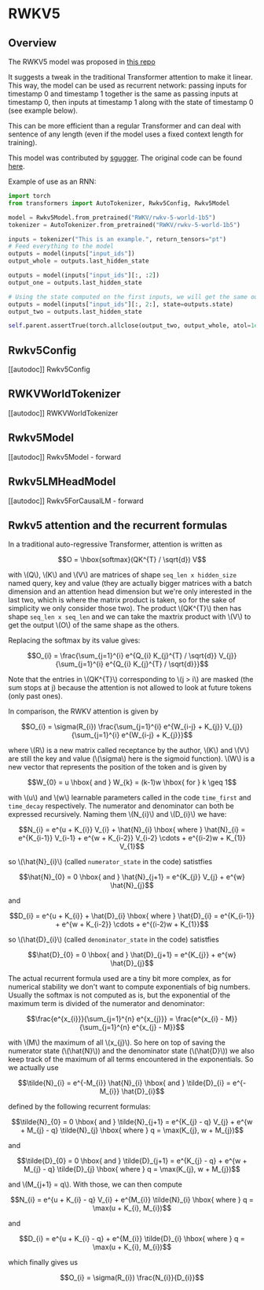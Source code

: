 <!--Copyright 2023 The HuggingFace Team. All rights reserved.

Licensed under the Apache License, Version 2.0 (the "License"); you may not use this file except in compliance with
the License. You may obtain a copy of the License at

http://www.apache.org/licenses/LICENSE-2.0

Unless required by applicable law or agreed to in writing, software distributed under the License is distributed on
an "AS IS" BASIS, WITHOUT WARRANTIES OR CONDITIONS OF ANY KIND, either express or implied. See the License for the
specific language governing permissions and limitations under the License.

⚠️ Note that this file is in Markdown but contain specific syntax for our doc-builder (similar to MDX) that may not be
rendered properly in your Markdown viewer.

-->

# RWKV5

## Overview

The RWKV5 model was proposed in [this repo](https://github.com/BlinkDL/RWKV-LM)

It suggests a tweak in the traditional Transformer attention to make it linear. This way, the model can be used as recurrent network: passing inputs for timestamp 0 and timestamp 1 together is the same as passing inputs at timestamp 0, then inputs at timestamp 1 along with the state of timestamp 0 (see example below).

This can be more efficient than a regular Transformer and can deal with sentence of any length (even if the model uses a fixed context length for training).

This model was contributed by [sgugger](https://huggingface.co/sgugger).
The original code can be found [here](https://github.com/BlinkDL/RWKV-LM).

Example of use as an RNN:

```py
import torch
from transformers import AutoTokenizer, Rwkv5Config, Rwkv5Model

model = Rwkv5Model.from_pretrained("RWKV/rwkv-5-world-1b5")
tokenizer = AutoTokenizer.from_pretrained("RWKV/rwkv-5-world-1b5")

inputs = tokenizer("This is an example.", return_tensors="pt")
# Feed everything to the model
outputs = model(inputs["input_ids"])
output_whole = outputs.last_hidden_state

outputs = model(inputs["input_ids"][:, :2])
output_one = outputs.last_hidden_state

# Using the state computed on the first inputs, we will get the same output
outputs = model(inputs["input_ids"][:, 2:], state=outputs.state)
output_two = outputs.last_hidden_state

self.parent.assertTrue(torch.allclose(output_two, output_whole, atol=1e-5))
```


## Rwkv5Config

[[autodoc]] Rwkv5Config

## RWKVWorldTokenizer

[[autodoc]] RWKVWorldTokenizer

## Rwkv5Model

[[autodoc]] Rwkv5Model
    - forward

## Rwkv5LMHeadModel

[[autodoc]] Rwkv5ForCausalLM
    - forward

## Rwkv5 attention and the recurrent formulas

In a traditional auto-regressive Transformer, attention is written as

$$O = \hbox{softmax}(QK^{T} / \sqrt{d}) V$$

with \\(Q\\), \\(K\\) and \\(V\\) are matrices of shape `seq_len x hidden_size` named query, key and value (they are actually bigger matrices with a batch dimension and an attention head dimension but we're only interested in the last two, which is where the matrix product is taken, so for the sake of simplicity we only consider those two). The product \\(QK^{T}\\) then has shape `seq_len x seq_len` and we can take the maxtrix product with \\(V\\) to get the output \\(O\\) of the same shape as the others.  

Replacing the softmax by its value gives:

$$O_{i} = \frac{\sum_{j=1}^{i} e^{Q_{i} K_{j}^{T} / \sqrt{d}} V_{j}}{\sum_{j=1}^{i} e^{Q_{i} K_{j}^{T} / \sqrt{d}}}$$

Note that the entries in \\(QK^{T}\\) corresponding to \\(j > i\\) are masked (the sum stops at j) because the attention is not allowed to look at future tokens (only past ones).

In comparison, the RWKV attention is given by

$$O_{i} = \sigma(R_{i}) \frac{\sum_{j=1}^{i} e^{W_{i-j} + K_{j}} V_{j}}{\sum_{j=1}^{i} e^{W_{i-j} + K_{j}}}$$

where \\(R\\) is a new matrix called receptance by the author, \\(K\\) and \\(V\\) are still the key and value (\\(\sigma\\) here is the sigmoid function). \\(W\\) is a new vector that represents the position of the token and is given by

$$W_{0} = u \hbox{  and  } W_{k} = (k-1)w \hbox{ for } k \geq 1$$

with \\(u\\) and \\(w\\) learnable parameters called in the code `time_first` and `time_decay` respectively. The numerator and denominator can both be expressed recursively. Naming them \\(N_{i}\\) and \\(D_{i}\\) we have:

$$N_{i} = e^{u + K_{i}} V_{i} + \hat{N}_{i} \hbox{  where  } \hat{N}_{i} = e^{K_{i-1}} V_{i-1} + e^{w + K_{i-2}} V_{i-2} \cdots + e^{(i-2)w + K_{1}} V_{1}$$

so \\(\hat{N}_{i}\\) (called `numerator_state` in the code) satistfies

$$\hat{N}_{0} = 0 \hbox{  and  } \hat{N}_{j+1} = e^{K_{j}} V_{j} + e^{w} \hat{N}_{j}$$

and

$$D_{i} = e^{u + K_{i}} + \hat{D}_{i} \hbox{  where  } \hat{D}_{i} = e^{K_{i-1}} + e^{w + K_{i-2}} \cdots + e^{(i-2)w + K_{1}}$$

so \\(\hat{D}_{i}\\) (called `denominator_state` in the code) satistfies

$$\hat{D}_{0} = 0 \hbox{  and  } \hat{D}_{j+1} = e^{K_{j}} + e^{w} \hat{D}_{j}$$

The actual recurrent formula used are a tiny bit more complex, as for numerical stability we don't want to compute exponentials of big numbers. Usually the softmax is not computed as is, but the exponential of the maximum term is divided of the numerator and denominator:

$$\frac{e^{x_{i}}}{\sum_{j=1}^{n} e^{x_{j}}} = \frac{e^{x_{i} - M}}{\sum_{j=1}^{n} e^{x_{j} - M}}$$

with \\(M\\) the maximum of all \\(x_{j}\\). So here on top of saving the numerator state (\\(\hat{N}\\)) and the denominator state (\\(\hat{D}\\)) we also keep track of the maximum of all terms encountered in the exponentials. So we actually use

$$\tilde{N}_{i} = e^{-M_{i}} \hat{N}_{i} \hbox{  and  } \tilde{D}_{i} = e^{-M_{i}} \hat{D}_{i}$$

defined by the following recurrent formulas:

$$\tilde{N}_{0} = 0 \hbox{  and  } \tilde{N}_{j+1} = e^{K_{j} - q} V_{j} + e^{w + M_{j} - q} \tilde{N}_{j} \hbox{  where  } q = \max(K_{j}, w + M_{j})$$

and

$$\tilde{D}_{0} = 0 \hbox{  and  } \tilde{D}_{j+1} = e^{K_{j} - q} + e^{w + M_{j} - q} \tilde{D}_{j} \hbox{  where  } q = \max(K_{j}, w + M_{j})$$

and \\(M_{j+1} = q\\). With those, we can then compute

$$N_{i} = e^{u + K_{i} - q} V_{i} + e^{M_{i}} \tilde{N}_{i} \hbox{  where  } q = \max(u + K_{i}, M_{i})$$

and

$$D_{i} = e^{u + K_{i} - q} + e^{M_{i}} \tilde{D}_{i} \hbox{  where  } q = \max(u + K_{i}, M_{i})$$

which finally gives us

$$O_{i} = \sigma(R_{i}) \frac{N_{i}}{D_{i}}$$